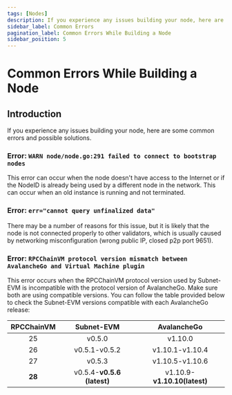 ```yaml
---
tags: [Nodes]
description: If you experience any issues building your node, here are some common errors and possible solutions.
sidebar_label: Common Errors
pagination_label: Common Errors While Building a Node
sidebar_position: 5
---
```


# Common Errors While Building a Node

## Introduction

If you experience any issues building your node, here are some common errors and possible solutions.

### Error: `WARN node/node.go:291 failed to connect to bootstrap nodes`

This error can occur when the node doesn't have access to the Internet or if the NodeID 
is already being used by a different node in the network. This can occur when an old instance
is running and not terminated.

### Error: `err="cannot query unfinalized data"`

There may be a number of reasons for this issue, but it is likely that the node is not 
connected properly to other validators, which is usually caused by networking 
misconfiguration (wrong public IP, closed p2p port 9651).

### Error: `RPCChainVM protocol version mismatch between AvalancheGo and Virtual Machine plugin`

This error occurs when the RPCChainVM protocol version used by Subnet-EVM is incompatible with
the protocol version of AvalancheGo. Make sure both are using compatible versions. You can 
follow the table provided below to check the Subnet-EVM versions compatible with each AvalancheGo release:

| RPCChainVM | Subnet-EVM | AvalancheGo |
| :--------: | :-------: | :-------: |
| 25 | v0.5.0 | v1.10.0 |
| 26 | v0.5.1-v0.5.2 | v1.10.1-v1.10.4 |
| 27 | v0.5.3 | v1.10.5-v1.10.6 |
| **28** | v0.5.4-**v0.5.6 (latest)**    | v1.10.9-**v1.10.10(latest)** |
